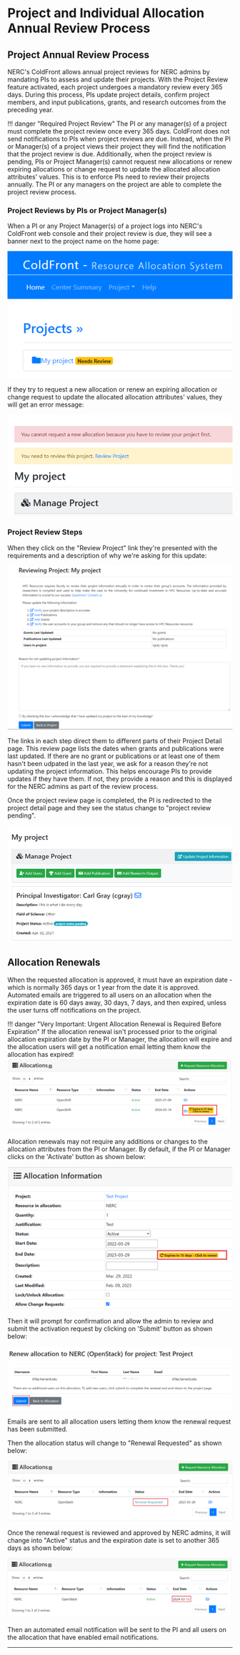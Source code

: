 # Project and Individual Allocation Annual Review Process

## Project Annual Review Process

NERC's ColdFront allows annual project reviews for NERC admins by mandating PIs
to assess and update their projects. With the Project Review feature activated,
each project undergoes a mandatory review every 365 days. During this process,
PIs update project details, confirm project members, and input publications,
grants, and research outcomes from the preceding year.

!!! danger "Required Project Review"
    The PI or any manager(s) of a project must complete the project review once
    every 365 days. ColdFront does not send notifications to PIs when project reviews
    are due. Instead, when the PI or Manager(s) of a project views their project
    they will find the notification that the project review is due. Additionally,
    when the project review is pending, PIs or Project Manager(s) cannot request
    new allocations or renew expiring allocations or change request to update the
    allocated allocation attributes' values. This is to enforce PIs need to
    review their projects annually. The PI or any managers on the project are
    able to complete the project review process.

### Project Reviews by PIs or Project Manager(s)

When a PI or any Project Manager(s) of a project logs into NERC's ColdFront web
console and their project review is due, they will see a banner next to the
project name on the home page:

![Project Review](images/coldfront-project-review.png)

If they try to request a new allocation or renew an expiring allocation or change
request to update the allocated allocation attributes' values, they will get an
error message:

![Project Review Pending Notification](images/coldfront-project-review-notifications.png)

### Project Review Steps

When they click on the "Review Project" link they're presented with the requirements
and a description of why we're asking for this update:

![Project Review Submit Details](images/coldfront-project-review-steps.png)

The links in each step direct them to different parts of their Project Detail page.
This review page lists the dates when grants and publications were last updated.
If there are no grant or publications or at least one of them hasn't been udpated
in the last year, we ask for a reason they're not updating the project information.
This helps encourage PIs to provide updates if they have them. If not, they
provide a reason and this is displayed for the NERC admins as part of the review
process.

Once the project review page is completed, the PI is redirected to the project
detail page and they see the status change to "project review pending".

![Project Review Pending Status](images/coldfront-project-review-pending-status.png)

## Allocation Renewals

When the requested allocation is approved, it must have an expiration date - which
is normally 365 days or 1 year from the date it is approved. Automated emails are
triggered to all users on an allocation when the expiration date is 60 days away,
30 days, 7 days, and then expired, unless the user turns off notifications on the
project.

!!! danger "Very Important: Urgent Allocation Renewal is Required Before Expiration"
    If the allocation renewal isn't processed prior to the original allocation
    expiration date by the PI or Manager, the allocation will expire and the
    allocation users will get a notification email letting them know the allocation
    has expired!
    ![Allocation Renewal Prior Expiration](images/renew_expiring_allocation.png)

Allocation renewals may not require any additions or changes to the allocation
attributes from the PI or Manager. By default, if the PI or Manager clicks on
the 'Activate' button as shown below:

![ColdFront Activate Expiring Allocation](images/coldfront-activate-expiring-allocation.png)

Then it will prompt for confirmation and allow the admin to review and submit the
activation request by clicking on 'Submit' button as shown below:

![ColdFront Allocation Renewal Submit](images/coldfront-submit-allocation-activation.png)

Emails are sent to all allocation users letting them know the renewal request has
been submitted.

Then the allocation status will change to "Renewal Requested" as shown below:

![ColdFront Allocation Renewal Requested](images/coldfront-allocation-renewal-requested.png)

Once the renewal request is reviewed and approved by NERC admins, it will change
into "Active" status and the expiration date is set to another 365 days as shown
below:

![ColdFront Allocation Renewal Successful](images/coldfront-renewed-allocation.png)

Then an automated email notification will be sent to the PI and all users on the
allocation that have enabled email notifications.

---

